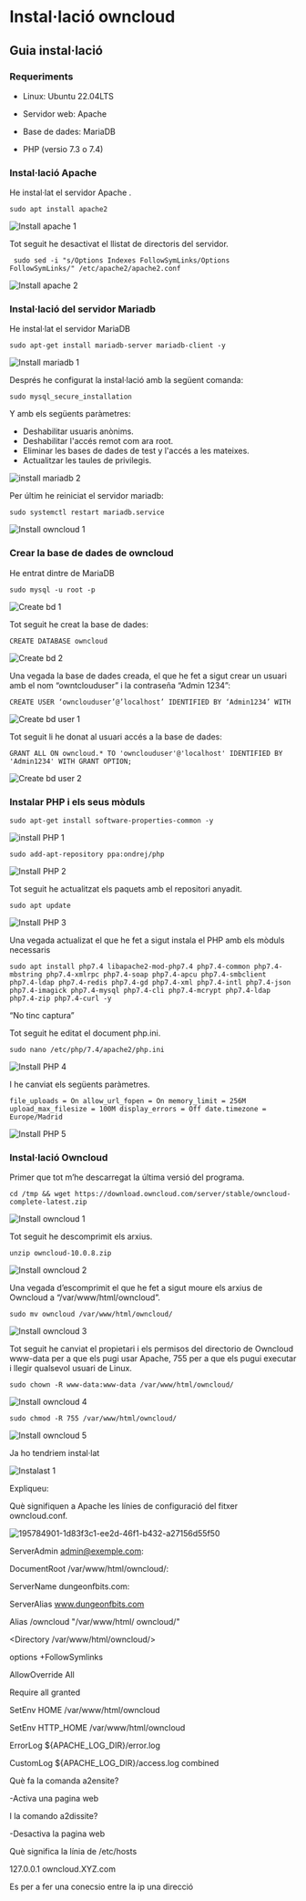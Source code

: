 # Instal·lació owncloud

## Guia instal·lació
### Requeriments 

 - Linux: Ubuntu 22.04LTS

 - Servidor web: Apache

 - Base de dades: MariaDB

 - PHP (versio 7.3 o 7.4)

### Instal·lació Apache

He instal·lat el servidor Apache .

```
sudo apt install apache2
```

![Install apache 1](https://user-images.githubusercontent.com/114162326/193453650-84c72e8e-32f8-4845-ae40-f7d53f49273d.png)

 Tot seguit he desactivat el llistat de directoris del servidor.

```
 sudo sed -i "s/Options Indexes FollowSymLinks/Options FollowSymLinks/" /etc/apache2/apache2.conf
```
 
 ![Install apache 2](https://user-images.githubusercontent.com/114162326/193454049-5b3b1ebc-3672-4884-856d-2faf938c73e7.png)

### Instal·lació del servidor Mariadb

He instal·lat el servidor MariaDB

```
sudo apt-get install mariadb-server mariadb-client -y
```

![Install mariadb 1](https://user-images.githubusercontent.com/114162326/193454117-220baec1-8fc6-401b-bd3e-6472f28d887b.png)

Després he configurat la instal·lació amb la següent comanda:

```
sudo mysql_secure_installation
```

Y amb els següents paràmetres:
- Deshabilitar usuaris anònims.
- Deshabilitar l'accés remot com ara root.
- Eliminar les bases de dades de test y l'accés a les mateixes.
- Actualitzar les taules de privilegis.
 
![install mariadb 2](https://user-images.githubusercontent.com/114162326/193454168-9bcf9ab2-1288-43b8-8fcf-55dd7cfe949f.png)

Per últim he reiniciat el servidor mariadb:

```
sudo systemctl restart mariadb.service
```

![Install owncloud 1](https://user-images.githubusercontent.com/114162326/193454209-22d2ff3e-0748-4442-af94-9ea9152cbeec.png)

### Crear la base de dades de owncloud

He entrat dintre de MariaDB

```
sudo mysql -u root -p
```

![Create bd 1](https://user-images.githubusercontent.com/114162326/193454244-947eb227-fef8-4d68-a121-c75377e0538e.png)

Tot seguit he creat la base de dades:

```
CREATE DATABASE owncloud
```

![Create bd 2](https://user-images.githubusercontent.com/114162326/193454284-78be1675-e910-43c4-9d2e-875c8714cb81.png)

Una vegada la base de dades creada, el que he fet a sigut crear un usuari amb el nom “owntclouduser” i la contraseña “Admin 1234”:

```
CREATE USER ‘ownclouduser’@’localhost’ IDENTIFIED BY ‘Admin1234’ WITH
```

![Create bd user 1](https://user-images.githubusercontent.com/114162326/193454297-6257b227-e6ea-4871-8875-f90a32431c33.png)

Tot seguit li he donat al usuari accés a la base de dades:

```
GRANT ALL ON owncloud.* TO 'ownclouduser'@'localhost' IDENTIFIED BY 'Admin1234' WITH GRANT OPTION;
```

![Create bd user 2](https://user-images.githubusercontent.com/114162326/193454318-351c8c88-52e7-44e3-9116-98a6a3e8c6f0.png)

### Instalar PHP i els seus mòduls

```
sudo apt-get install software-properties-common -y
```

![install PHP 1](https://user-images.githubusercontent.com/114162326/193454343-91cb1798-0973-4d0f-9852-e0b5530e030e.png)

```
sudo add-apt-repository ppa:ondrej/php
```

![Install PHP 2](https://user-images.githubusercontent.com/114162326/193454356-985e7ed3-5a81-412d-ac61-ecc03a545d44.png)

Tot seguit he actualitzat els paquets amb el repositori anyadit.

```
sudo apt update
```

![Install PHP 3](https://user-images.githubusercontent.com/114162326/193454398-080d6d60-c3ec-4ff5-8a5f-42f0256b68a1.png)

Una vegada actualizat el que he fet a sigut instala el PHP amb els mòduls necessaris 

```
sudo apt install php7.4 libapache2-mod-php7.4 php7.4-common php7.4-mbstring php7.4-xmlrpc php7.4-soap php7.4-apcu php7.4-smbclient php7.4-ldap php7.4-redis php7.4-gd php7.4-xml php7.4-intl php7.4-json php7.4-imagick php7.4-mysql php7.4-cli php7.4-mcrypt php7.4-ldap php7.4-zip php7.4-curl -y
```

“No tinc captura”

Tot seguit he editat el document php.ini.

```
sudo nano /etc/php/7.4/apache2/php.ini
```

![Install PHP 4](https://user-images.githubusercontent.com/114162326/193454450-9659f688-e369-476c-b035-a3be56a8d325.png)

I he canviat els següents paràmetres.

```
file_uploads = On allow_url_fopen = On memory_limit = 256M upload_max_filesize = 100M display_errors = Off date.timezone = Europe/Madrid
```

![Install PHP 5](https://user-images.githubusercontent.com/114162326/193454467-7bd6a9af-de34-46f4-8201-68efd03359e5.png)

### Instal·lació Owncloud

Primer que tot m’he descarregat la última versió del programa.

```
cd /tmp && wget https://download.owncloud.com/server/stable/owncloud-complete-latest.zip
```
![Install owncloud 1](https://user-images.githubusercontent.com/114162326/193454556-3c51f77f-45e5-4aaf-86d3-55718efddcb3.png)

Tot seguit he descomprimit els arxius.

```
unzip owncloud-10.0.8.zip
```

![Install owncloud 2](https://user-images.githubusercontent.com/114162326/193454561-bee02b0e-5540-4c2a-9ef5-9e9aba6eb2a3.png)

Una vegada d’escomprimit el que he fet a sigut moure els arxius de Owncloud a “/var/www/html/owncloud”.

```
sudo mv owncloud /var/www/html/owncloud/
```

![Install owncloud 3](https://user-images.githubusercontent.com/114162326/193454574-efb27164-c06e-44f9-b2fa-3c95fd54d78a.png)

Tot seguit he canviat el propietari i els permisos del directorio de Owncloud www-data per a que els pugi usar Apache, 755 per a que els pugui executar i llegir qualsevol usuari de Linux.

```
sudo chown -R www-data:www-data /var/www/html/owncloud/
```

![Install owncloud 4](https://user-images.githubusercontent.com/114162326/193454607-10cb899a-fc0d-443e-97ec-4f4a371d6d51.png)

```
sudo chmod -R 755 /var/www/html/owncloud/
```

![Install owncloud 5](https://user-images.githubusercontent.com/114162326/193454628-96ddd4ea-7a91-45e5-b03a-89bece7c4552.png)

Ja ho tendriem instal·lat

![Instalast 1](https://user-images.githubusercontent.com/114162326/193454670-761ebf88-02e0-4e52-a981-e2f9a182ae87.png)

Expliqueu:

Què signifiquen a Apache les línies de configuració del fitxer owncloud.conf.

![195784901-1d83f3c1-ee2d-46f1-b432-a27156d55f50](https://user-images.githubusercontent.com/114162326/196010277-f936855f-eef3-41d1-94bd-5bd34fc200c5.jpg)

ServerAdmin admin@exemple.com:

DocumentRoot /var/www/html/owncloud/:

ServerName dungeonfbits.com:

ServerAlias www.dungeonfbits.com

Alias /owncloud "/var/www/html/ owncloud/"

<Directory /var/www/html/owncloud/>

options +FollowSymlinks

AllowOverride All

Require all granted

</IfModule>

SetEnv HOME /var/www/html/owncloud

SetEnv HTTP_HOME /var/www/html/owncloud

</Directory>

ErrorLog ${APACHE_LOG_DIR}/error.log

CustomLog ${APACHE_LOG_DIR}/access.log combined

</VirtualHost>

Què fa la comanda a2ensite?

-Activa una pagina web

I la comando a2dissite?

-Desactiva la pagina web

Què significa la línia de /etc/hosts

127.0.0.1 owncloud.XYZ.com

Es per a fer una conecsio entre la ip una direcció

